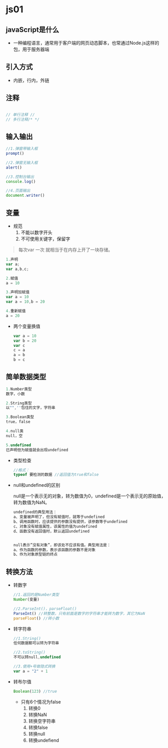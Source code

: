 # js01

## javaScript是什么

+ 一种编程语言，通常用于客户端的网页动态脚本，也常通过Node.js这样的包，用于服务器端

## 引入方式

+ 内嵌，行内，外链

## 注释

```js

// 单行注释 //
// 多行注释/* */

```

## 输入输出

```js
//1.弹窗带输入框
prompt()

//2.弹窗无输入框
alert()

//3.控制台输出
console.log()

//4.页面输出
document.writer()
```

## 变量

+ 规范
  1. 不能以数字开头
  2. 不可使用关键字，保留字

> 每次var 一次 就相当于在内存上开了一块存储。

```js
1.声明
var a;
var a,b,c;

2.赋值
a = 10

3.声明加赋值
var a = 10
var a = 10,b = 20

4.重新赋值
a = 20
```

+ 两个变量换值

  ```js
  var a = 10
  var b = 20
  var c 
  c = a
  a = b
  b = c
  ```

  

## 简单数据类型

```js
1.Number类型
数字，小数

2.String类型
以"",''包住的文字，字符串

3.Boolean类型
true，false

4.null类
null，空

5.undefined
已声明但为赋值就会出现undefined
```

+ 类型检查

  ```js
  //格式：
  typeof 要检测的数据 //返回值为true和false
  ```

+ null和undefined的区别

  null是一个表示无的对象，转为数值为0，undefined是一个表示无的原始值，转为数值为NaN。

  ```js
  undefined的典型用法：
  a、变量被声明了，但没有赋值时，就等于undefined
  b、调用函数时，应该提供的参数没有提供，该参数等于undefined
  c、对象没有赋值属性，该属性的值为undefined
  d、函数没有返回值时，默认返回undefined
  
  
  null表示”没有对象”，即该处不应该有值。典型用法是：
  a、作为函数的参数，表示该函数的参数不是对象
  b、作为对象原型链的终点
  ```

  

## 转换方法

+ 转数字

  ```js
  //1.返回的是Number类型
  Number(变量)
  
  //2.ParseInt()，parseFloat()
  ParseInt() //转整数，只有前面是数字的字符串才能转为数字，其它为NaN
  parseFloat() //转小数
  ```

+ 转字符串

  ```js
  //1.String()
  任何数据都可以转为字符串
  
  //2.toString()
  不可以转null,undefined
  
  //3.使用+号做隐式转换
  var a = "2" + 1
  ```

+ 转布尔值

  ```js
  Boolean(123) //true
  ```

  + 只有6个情况为false
    1. 转换0
    2. 转换NaN
    3. 转换空字符串
    4. 转换false
    5. 转换null
    6. 转换undefiend

